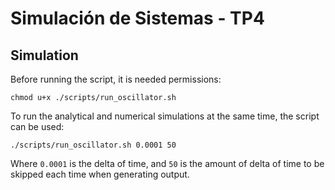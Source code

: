 # Simulación de Sistemas - TP4

## Simulation
Before running the script, it is needed permissions:
```
chmod u+x ./scripts/run_oscillator.sh
```

To run the analytical and numerical simulations at the same time, the script can be used:
```
./scripts/run_oscillator.sh 0.0001 50
```

Where `0.0001` is the delta of time, and `50` is the amount of delta of time to be skipped each time when generating output. 
